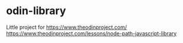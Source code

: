 # odin-library

Little project for https://www.theodinproject.com/
https://www.theodinproject.com/lessons/node-path-javascript-library
